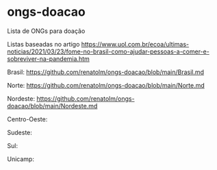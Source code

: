 # ongs-doacao
Lista de ONGs para doação

Listas baseadas no artigo https://www.uol.com.br/ecoa/ultimas-noticias/2021/03/23/fome-no-brasil-como-ajudar-pessoas-a-comer-e-sobreviver-na-pandemia.htm

Brasil: https://github.com/renatolm/ongs-doacao/blob/main/Brasil.md

Norte: https://github.com/renatolm/ongs-doacao/blob/main/Norte.md

Nordeste: https://github.com/renatolm/ongs-doacao/blob/main/Nordeste.md

Centro-Oeste:

Sudeste: 

Sul:

Unicamp:
